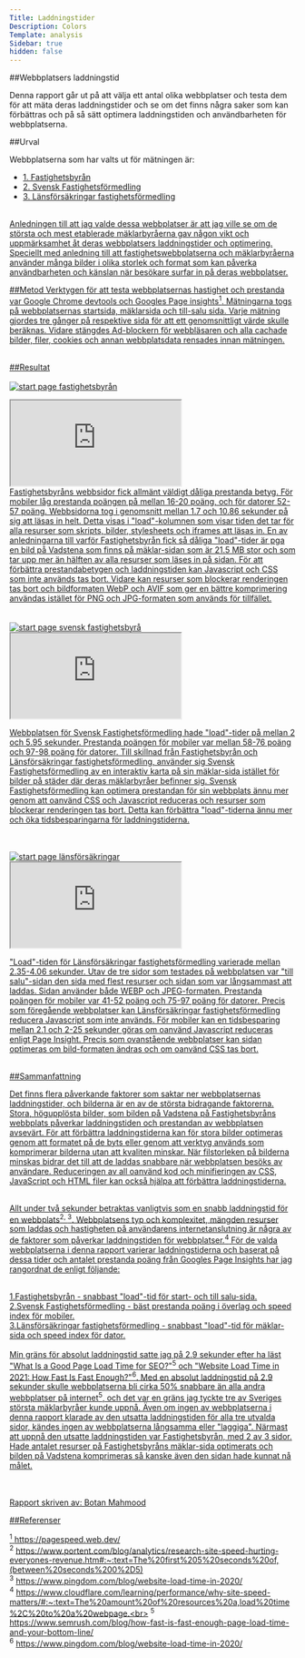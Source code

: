 ```yaml
---
Title: Laddningstider
Description: Colors
Template: analysis
Sidebar: true
hidden: false
---
```


##Webbplatsers laddningstid

Denna rapport går ut på att välja ett antal olika webbplatser och testa dem för att mäta deras laddningstider och se om det finns några saker som kan förbättras och på så sätt optimera laddningstiden och användbarheten för webbplatserna.

##Urval

Webbplatserna som har valts ut för mätningen är: <br>
<div class="link-div">
    <ul>
        <li><a href="https://www.fastighetsbyran.com/sv/sverige" class="links-analys">1. Fastighetsbyrån</a></li>
        <li><a href="https://www.svenskfast.se/" class="links-analys">2. Svensk Fastighetsförmedling</a></li>
        <li><a href="https://www.lansfast.se/" class="links-analys">3. Länsförsäkringar fastighetsförmedling</li>
    </ul>
</div>
<br>
Anledningen till att jag valde dessa webbplatser är att jag ville se om de största och mest etablerade mäklarbyråerna gav någon vikt och uppmärksamhet åt deras webbplatsers laddningstider och optimering. Speciellt med anledning till att fastighetswebbplatserna och mäklarbyråerna använder många bilder i olika storlek och format som kan påverka användbarheten och känslan när besökare surfar in på deras webbplatser.

##Metod
Verktygen för att testa webbplatsernas hastighet och prestanda var Google Chrome devtools och Googles Page insights<sup>1</sup>. Mätningarna togs på webbplatsernas startsida, mäklarsida och till-salu sida. Varje mätning gjordes tre gånger på respektive sida för att ett genomsnittligt värde skulle beräknas. Vidare stängdes Ad-blockern för webbläsaren och alla cachade bilder, filer, cookies och annan webbplatsdata rensades innan mätningen. <br><br>

##Resultat<br><br>
<picture>
    <source media="(min-width: 767px)" srcset="%base_url%/image/fast-start.png?w=900&">
<img class="loadImg" src="%base_url%/image/fast-start.png?w=400&q=100" alt="start page fastighetsbyrån">
</picture>
<br>
<div class="embed-container2">
<iframe src="https://docs.google.com/spreadsheets/d/e/2PACX-1vRSA6nZAZcenukdhxTkMSk5j812gLCxNWwRlyGrKMSz2b8hpseslvkfK8GmKtDFgB5jy9Skgq43UoD9/pubhtml?gid=0&amp;single=true&amp;widget=true&amp;headers=false"></iframe>
</div>
Fastighetsbyråns webbsidor fick allmänt väldigt dåliga prestanda betyg. För mobiler låg prestanda poängen på mellan 16-20 poäng, och för datorer 52-57 poäng. Webbsidorna tog i genomsnitt mellan 1.7 och 10.86 sekunder på sig att läsas in helt. Detta visas i "load"-kolumnen som visar tiden det tar för alla resurser som skripts, bilder, stylesheets och iframes att läsas in. En av anledningarna till varför Fastighetsbyrån fick så dåliga "load"-tider är pga en bild på Vadstena som finns på mäklar-sidan som är 21.5 MB stor och som tar upp mer än hälften av alla resurser som läses in på sidan. För att förbättra prestandabetygen och laddningstiden kan Javascript och CSS som inte används tas bort. Vidare kan resurser som blockerar renderingen tas bort och bildformaten WebP och AVIF som ger en bättre komprimering användas istället för PNG och JPG-formaten som används för tillfället.<br><br><br>

<picture>
    <source media="(min-width: 767px)" srcset="%base_url%/image/svensk-start.png?w=900">

<img class="loadImg" src="%base_url%/image/svensk-start.png?w=400&q=100" alt="start page svensk fastighetsbyrå">
</picture>
<br>

<div class="embed-container2">
<iframe src="https://docs.google.com/spreadsheets/d/e/2PACX-1vRGethpzudlHQ9oX6rGdc15dQU_KTO93j8rPgRqTQs_J8nEWfhQcYNjszW73iYBqShCF319S8BuSExQ/pubhtml?gid=0&amp;single=true&amp;widget=true&amp;headers=false"></iframe>
</div>


Webbplatsen för Svensk Fastighetsförmedling hade "load"-tider på mellan 2 och 5.95 sekunder. Prestanda poängen för mobiler var mellan 58-76 poäng och 97-98 poäng för datorer. Till skillnad från Fastighetsbyrån och Länsförsäkringar fastighetsförmedling, använder sig Svensk Fastighetsförmedling av en interaktiv karta på sin mäklar-sida istället för bilder på städer där deras mäklarbyråer befinner sig. Svensk Fastighetsförmedling kan optimera prestandan för sin webbplats ännu mer genom att oanvänd CSS och Javascript reduceras och resurser som blockerar renderingen tas bort. Detta kan förbättra "load"-tiderna ännu mer och öka tidsbesparingarna för laddningstiderna. <br><br><br>

<picture>
    <source media="(min-width: 767px)" srcset="%base_url%/image/lans-start.png?w=900&">
<img class="loadImg" src="%base_url%/image/lans-start.png?w=400&q=100" alt="start page länsförsäkringar">
</picture>
<br>

<div class="embed-container2">
<iframe src="https://docs.google.com/spreadsheets/d/e/2PACX-1vRGethpzudlHQ9oX6rGdc15dQU_KTO93j8rPgRqTQs_J8nEWfhQcYNjszW73iYBqShCF319S8BuSExQ/pubhtml?gid=586639532&amp;single=true&amp;widget=true&amp;headers=false"></iframe>
</div>

"Load"-tiden för Länsförsäkringar fastighetsförmedling varierade mellan 2.35-4.06 sekunder. Utav de tre sidor som testades på webbplatsen var "till salu"-sidan den sida med flest resurser och sidan som var långsammast att laddas. Sidan använder både WEBP och JPEG-formaten. Prestanda poängen för mobiler var 41-52 poäng och 75-97 poäng för datorer. Precis som föregående webbplatser kan Länsförsäkringar fastighetsförmedling
reducera Javascript som inte används. För mobiler kan en tidsbesparing mellan 2.1 och 2-25 sekunder göras om oanvänd Javascript reduceras enligt Page Insight. Precis som ovanstående webbplatser kan sidan optimeras om bild-formaten ändras och om oanvänd CSS tas bort.<br><br>

##Sammanfattning

Det finns flera påverkande faktorer som saktar ner webbplatsernas laddningstider, och bilderna är en av de största bidragande faktorerna. Stora, högupplösta bilder, som bilden på Vadstena på Fastighetsbyråns webbplats påverkar laddningstiden och prestandan av webbplatsen avsevärt. För att förbättra laddningstiderna kan för stora bilder optimeras genom att formatet på de byts eller genom att verktyg används som komprimerar bilderna utan att kvaliten minskar. När filstorleken på bilderna minskas bidrar det till att de laddas snabbare när webbplatsen besöks av användare. Reduceringen av all oanvänd kod och minifieringen av CSS, JavaScript och HTML filer kan också hjälpa att förbättra laddningstiderna.<br><br>


Allt under två sekunder betraktas vanligtvis som en snabb laddningstid för en webbplats<sup>2, </sup><sup>3</sup>. Webbplatsens typ och komplexitet, mängden resurser som laddas och hastigheten på användarens internetanslutning är några av de faktorer som påverkar laddningstiden för webbplatser.<sup>4</sup> För de valda webbplatserna i denna rapport varierar laddningstiderna och baserat på dessa tider och antalet prestanda poäng från Googles Page Insights har jag rangordnat de enligt följande:<br><br>

1.Fastighetsbyrån - snabbast "load"-tid för start- och till salu-sida.<br>
2.Svensk Fastighetsförmedling - bäst prestanda poäng i överlag och speed index för mobiler.<br>
3.Länsförsäkringar fastighetsförmedling - snabbast "load"-tid för mäklar-sida och speed index för dator.<br>
<br>
Min gräns för absolut laddningstid satte jag på 2.9 sekunder efter ha läst "What Is a Good Page Load Time for SEO?"<sup>5</sup> och "Website Load Time in 2021: How Fast Is Fast Enough?"<sup>6</sup>. Med en absolut laddningstid på 2.9 sekunder skulle webbplatserna bli cirka 50% snabbare än alla andra webbplatser på internet<sup>5</sup>, och det var en gräns jag tyckte tre av Sveriges största mäklarbyråer kunde uppnå. Även om ingen av webbplatserna i denna rapport klarade av den utsatta laddningstiden för alla tre utvalda sidor, kändes ingen av webbplatserna långsamma eller "laggiga". Närmast att uppnå den utsatte laddningstiden var Fastighetsbyrån, med 2 av 3 sidor. Hade antalet resurser på Fastighetsbyråns mäklar-sida optimerats och bilden på Vadstena komprimeras så kanske även den sidan hade kunnat nå målet.   <br><br><br>

Rapport skriven av: Botan Mahmood

##Referenser

<sup>1</sup> https://pagespeed.web.dev/<br>
<sup>2</sup> https://www.portent.com/blog/analytics/research-site-speed-hurting-everyones-revenue.htm#:~:text=The%20first%205%20seconds%20of,(between%20seconds%200%2D5)<br>
<sup>3</sup> https://www.pingdom.com/blog/website-load-time-in-2020/<br>
<sup>4</sup> https://www.cloudflare.com/learning/performance/why-site-speed-matters/#:~:text=The%20amount%20of%20resources%20a,load%20time%2C%20to%20a%20webpage.<br>
<sup>5</sup> https://www.semrush.com/blog/how-fast-is-fast-enough-page-load-time-and-your-bottom-line/<br>
<sup>6</sup> https://www.pingdom.com/blog/website-load-time-in-2020/<br><br><br>


